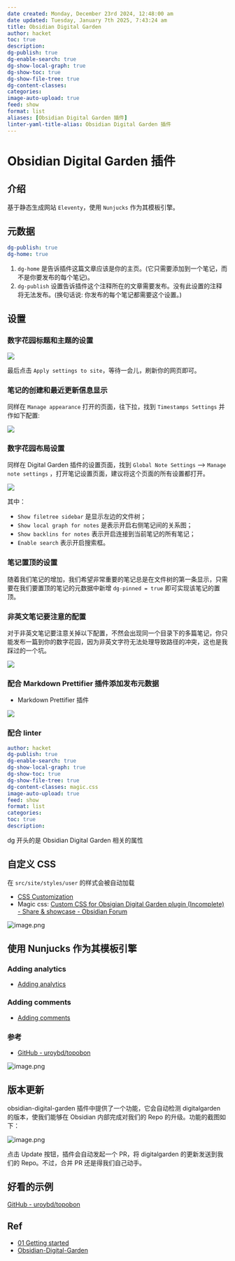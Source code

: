 ```yaml
---
date created: Monday, December 23rd 2024, 12:48:00 am
date updated: Tuesday, January 7th 2025, 7:43:24 am
title: Obsidian Digital Garden
author: hacket
toc: true
description: 
dg-publish: true
dg-enable-search: true
dg-show-local-graph: true
dg-show-toc: true
dg-show-file-tree: true
dg-content-classes: 
categories: 
image-auto-upload: true
feed: show
format: list
aliases: [Obsidian Digital Garden 插件]
linter-yaml-title-alias: Obsidian Digital Garden 插件
---
```


# Obsidian Digital Garden 插件

## 介绍

基于静态生成网站 `Eleventy`，使用 `Nunjucks` 作为其模板引擎。

## 元数据

```yaml
dg-publish: true
dg-home: true
```

1. `dg-home` 是告诉插件这篇文章应该是你的主页。(它只需要添加到一个笔记，而不是你要发布的每个笔记)。
2. `dg-publish` 设置告诉插件这个注释所在的文章需要发布。没有此设置的注释将无法发布。(换句话说: 你发布的每个笔记都需要这个设置。)

## 设置

### 数字花园标题和主题的设置

![ ](https://raw.githubusercontent.com/hacket/ObsidianOSS/master/obsidian/202412260833625.png)

最后点击 `Apply settings to site`，等待一会儿，刷新你的网页即可。

### 笔记的创建和最近更新信息显示

同样在 `Manage appearance` 打开的页面，往下拉，找到 `Timestamps Settings` 并作如下配置:

![ ](https://raw.githubusercontent.com/hacket/ObsidianOSS/master/obsidian/202412260836554.png)

### 数字花园布局设置

同样在 Digital Garden 插件的设置页面，找到 `Global Note Settings` —> `Manage note settings` ，打开笔记设置页面，建议将这个页面的所有设置都打开。

![ ](https://raw.githubusercontent.com/hacket/ObsidianOSS/master/obsidian/202412272248419.png)

其中：

- `Show filetree sidebar` 是显示左边的文件树；
- `Show local graph for notes` 是表示开启右侧笔记间的关系图；
- `Show backlins for notes` 表示开启连接到当前笔记的所有笔记；
- `Enable search` 表示开启搜索框。

### 笔记置顶的设置

随着我们笔记的增加，我们希望非常重要的笔记总是在文件树的第一条显示，只需要在我们要置顶的笔记的元数据中新增 `dg-pinned = true` 即可实现该笔记的置顶。

### 非英文笔记要注意的配置

对于非英文笔记要注意关掉以下配置，不然会出现同一个目录下的多篇笔记，你只能发布一篇到你的数字花园，因为非英文字符无法处理导致路径的冲突，这也是我踩过的一个坑。

![](https://raw.githubusercontent.com/hacket/ObsidianOSS/master/obsidian/202412272255837.png)

### 配合 Markdown Prettifier 插件添加发布元数据

- Markdown Prettifier 插件

![](https://raw.githubusercontent.com/hacket/ObsidianOSS/master/obsidian/202412232338250.png)

### 配合 linter

```yaml
author: hacket
dg-publish: true
dg-enable-search: true
dg-show-local-graph: true
dg-show-toc: true
dg-show-file-tree: true
dg-content-classes: magic.css
image-auto-upload: true
feed: show
format: list
categories: 
toc: true
description: 
```

dg 开头的是 Obsidian Digital Garden 相关的属性

## 自定义 CSS

在 `src/site/styles/user` 的样式会被自动加载

- [CSS Customization](https://dg-docs.ole.dev/advanced/css-customization/)
- Magic css: [Custom CSS for Obsigian Digital Garden plugin (Incomplete) - Share & showcase - Obsidian Forum](https://forum.obsidian.md/t/custom-css-for-obsigian-digital-garden-plugin-incomplete/74205)

![image.png](https://raw.githubusercontent.com/hacket/ObsidianOSS/master/obsidian/202501070104242.png)

## 使用 Nunjucks 作为其模板引擎

### Adding analytics

- [Adding analytics](https://dg-docs.ole.dev/advanced/guides-and-how-tos/adding-analytics/)

### Adding comments

- [Adding comments](https://dg-docs.ole.dev/advanced/guides-and-how-tos/adding-comments/)

### 参考

- [GitHub - uroybd/topobon](https://github.com/uroybd/topobon)

![image.png](https://raw.githubusercontent.com/hacket/ObsidianOSS/master/obsidian/202501070107415.png)

## 版本更新

obsidian-digital-garden 插件中提供了一个功能，它会自动检测 digitalgarden 的版本，使我们能够在 Obsidian 内部完成对我们的 Repo 的升级。功能的截图如下：

![image.png](https://raw.githubusercontent.com/hacket/ObsidianOSS/master/obsidian/202501020847783.png)

点击 Update 按钮，插件会自动发起一个 PR，将 digitalgarden 的更新发送到我们的 Repo。不过，合并 PR 还是得我们自己动手。

## 好看的示例

[GitHub - uroybd/topobon](https://github.com/uroybd/topobon)

## Ref

- [01 Getting started](https://dg-docs.ole.dev/getting-started/01-getting-started/)
- [Obsidian-Digital-Garden](https://garden.maxieewong.com/000.wiki/Obsidian-Digital-Garden/)
